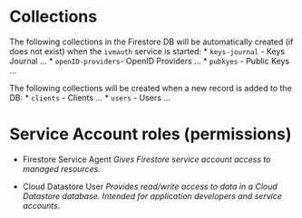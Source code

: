 # Collections

The following collections in the Firestore DB will be automatically created (if does not exist) when the `ivmauth` service is started:
    * `keys-journal`    - Keys Journal ...
    * `openID-providers`- OpenID Providers ...
    * `pubkyes`         - Public Keys ...

The following collections will be created when a new record is added to the DB:
    * `clients`         - Clients ...
    * `users`           - Users ...
    
# Service Account roles (permissions)

* Firestore Service Agent
  *Gives Firestore service account access to managed resources.*

* Cloud Datastore User
  *Provides read/write access to data in a Cloud Datastore database. Intended for application developers and service accounts.*
